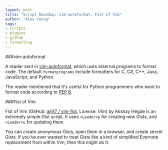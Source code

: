 ```yaml
---
layout: post
title: "Script Roundup: vim-autoformat, Fist of Vim"
author: "Alex Young"
tags: 
- scripts
- plugins
- github
- formatting
---
```


###vim-autoformat

A reader sent in [vim-autoformat](https://github.com/Chiel92/vim-autoformat), which uses external programs to format code.  The default `formatprograms` include formatters for C, C#, C++, Java, JavaScript, and Python.

The reader mentioned that it's useful for Python programmers who want to format code according to [PEP 8](http://legacy.python.org/dev/peps/pep-0008/).

###Fist of Vim

Fist of Vim (GitHub: [ajh17 / vim-fist](https://github.com/ajh17/vim-fist), License: _Vim_) by Akshay Hegde is an extremely simple Gist script.  It uses `<Leader>p` for creating new Gists, and `<Leader>u` for updating them.

You can create anonymous Gists, open them in a browser, and create secret Gists.  If you've ever wanted to treat Gists like a kind of simplified Evernote replacement from within Vim, then this might do it.
